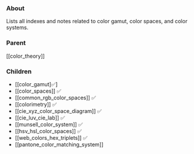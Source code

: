 ### About
Lists all indexes and notes related to color gamut, color spaces, and color systems.

### Parent
[[color_theory]]

### Children
- [[color_gamut]✅]
- [[color_spaces]] ✅
- [[common_rgb_color_spaces]] ✅
- [[colorimetry]] ✅
- [[cie_xyz_color_space_diagram]] ✅ 
- [[cie_luv_cie_lab]] ✅
- [[munsell_color_system]] ✅
- [[hsv_hsl_color_spaces]] ✅
- [[web_colors_hex_triplets]] ✅
- [[pantone_color_matching_system]]
